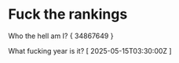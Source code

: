 # Fuck the rankings

Who the hell am I?
{ 34867649 }

What fucking year is it?
[ 2025-05-15T03:30:00Z ]
